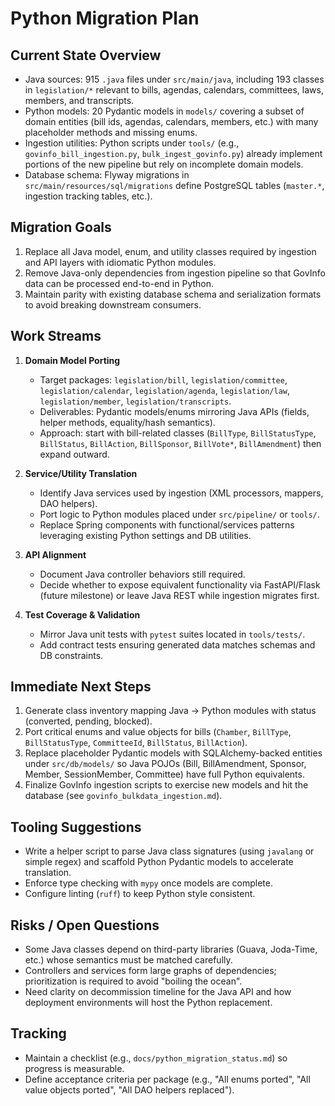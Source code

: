 # Python Migration Plan

## Current State Overview
- Java sources: 915 `.java` files under `src/main/java`, including 193 classes in `legislation/*` relevant to bills, agendas, calendars, committees, laws, members, and transcripts.
- Python models: 20 Pydantic models in `models/` covering a subset of domain entities (bill ids, agendas, calendars, members, etc.) with many placeholder methods and missing enums.
- Ingestion utilities: Python scripts under `tools/` (e.g., `govinfo_bill_ingestion.py`, `bulk_ingest_govinfo.py`) already implement portions of the new pipeline but rely on incomplete domain models.
- Database schema: Flyway migrations in `src/main/resources/sql/migrations` define PostgreSQL tables (`master.*`, ingestion tracking tables, etc.).

## Migration Goals
1. Replace all Java model, enum, and utility classes required by ingestion and API layers with idiomatic Python modules.
2. Remove Java-only dependencies from ingestion pipeline so that GovInfo data can be processed end-to-end in Python.
3. Maintain parity with existing database schema and serialization formats to avoid breaking downstream consumers.

## Work Streams
1. **Domain Model Porting**
   - Target packages: `legislation/bill`, `legislation/committee`, `legislation/calendar`, `legislation/agenda`, `legislation/law`, `legislation/member`, `legislation/transcripts`.
   - Deliverables: Pydantic models/enums mirroring Java APIs (fields, helper methods, equality/hash semantics).
   - Approach: start with bill-related classes (`BillType`, `BillStatusType`, `BillStatus`, `BillAction`, `BillSponsor`, `BillVote*`, `BillAmendment`) then expand outward.

2. **Service/Utility Translation**
   - Identify Java services used by ingestion (XML processors, mappers, DAO helpers).
   - Port logic to Python modules placed under `src/pipeline/` or `tools/`.
   - Replace Spring components with functional/services patterns leveraging existing Python settings and DB utilities.

3. **API Alignment**
   - Document Java controller behaviors still required.
   - Decide whether to expose equivalent functionality via FastAPI/Flask (future milestone) or leave Java REST while ingestion migrates first.

4. **Test Coverage & Validation**
   - Mirror Java unit tests with `pytest` suites located in `tools/tests/`.
   - Add contract tests ensuring generated data matches schemas and DB constraints.

## Immediate Next Steps
1. Generate class inventory mapping Java -> Python modules with status (converted, pending, blocked).
2. Port critical enums and value objects for bills (`Chamber`, `BillType`, `BillStatusType`, `CommitteeId`, `BillStatus`, `BillAction`).
3. Replace placeholder Pydantic models with SQLAlchemy-backed entities under `src/db/models/` so Java POJOs (Bill, BillAmendment, Sponsor, Member, SessionMember, Committee) have full Python equivalents.
4. Finalize GovInfo ingestion scripts to exercise new models and hit the database (see `govinfo_bulkdata_ingestion.md`).

## Tooling Suggestions
- Write a helper script to parse Java class signatures (using `javalang` or simple regex) and scaffold Python Pydantic models to accelerate translation.
- Enforce type checking with `mypy` once models are complete.
- Configure linting (`ruff`) to keep Python style consistent.

## Risks / Open Questions
- Some Java classes depend on third-party libraries (Guava, Joda-Time, etc.) whose semantics must be matched carefully.
- Controllers and services form large graphs of dependencies; prioritization is required to avoid "boiling the ocean".
- Need clarity on decommission timeline for the Java API and how deployment environments will host the Python replacement.

## Tracking
- Maintain a checklist (e.g., `docs/python_migration_status.md`) so progress is measurable.
- Define acceptance criteria per package (e.g., "All enums ported", "All value objects ported", "All DAO helpers replaced").
